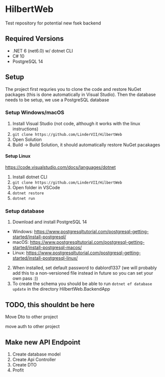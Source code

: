 # HilbertWeb
Test repository for potential new fsek backend

## Required Versions
- .NET 6 (net6.0) w/ dotnet CLI
- C# 10
- PostgreSQL 14

## Setup
The project first requries you to clone the code and restore NuGet packages (this is done automatically in Visual Studio).
Then the database needs to be setup, we use a PostgreSQL database

### Setup Windows/macOS
1. Install Visual Studio (not code, although it works with the linux instructions)
2. `git clone https://github.com/LinderVII/HilbertWeb`
3. Open Solution
4. Build -> Build Solution, it should automatically restore NuGet pacakages

#### Setup Linux
https://code.visualstudio.com/docs/languages/dotnet
1. Install dotnet CLI
2. `git clone https://github.com/LinderVII/HilbertWeb`
3. Open folder in VSCode
4. `dotnet restore`
5. `dotnet run`

### Setup database
1. Download and install PostgreSQL 14
 - Windows: https://www.postgresqltutorial.com/postgresql-getting-started/install-postgresql/
 - macOS: https://www.postgresqltutorial.com/postgresql-getting-started/install-postgresql-macos/
 - Linux: https://www.postgresqltutorial.com/postgresql-getting-started/install-postgresql-linux/
2. When installed, set default password to dablord1337 (we will probably add this to a non-versioned file instead in future so you can set your own pass :))
3. To create the schema you should be able to run `dotnet ef database update` in the directory HilbertWeb.BackendApp

## TODO, this shouldnt be here
Move Dto to other project

move auth to other project

## Make new API Endpoint
1. Create database model
2. Create Api Controller
3. Create DTO
4. Profit
